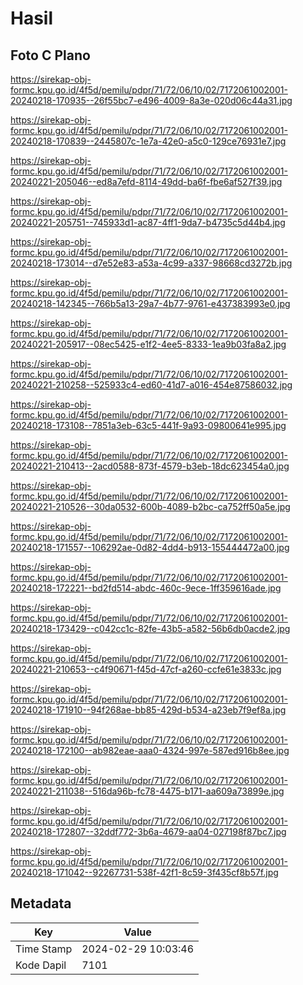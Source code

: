# Hasil

## Foto C Plano

https://sirekap-obj-formc.kpu.go.id/4f5d/pemilu/pdpr/71/72/06/10/02/7172061002001-20240218-170935--26f55bc7-e496-4009-8a3e-020d06c44a31.jpg

https://sirekap-obj-formc.kpu.go.id/4f5d/pemilu/pdpr/71/72/06/10/02/7172061002001-20240218-170839--2445807c-1e7a-42e0-a5c0-129ce76931e7.jpg

https://sirekap-obj-formc.kpu.go.id/4f5d/pemilu/pdpr/71/72/06/10/02/7172061002001-20240221-205046--ed8a7efd-8114-49dd-ba6f-fbe6af527f39.jpg

https://sirekap-obj-formc.kpu.go.id/4f5d/pemilu/pdpr/71/72/06/10/02/7172061002001-20240221-205751--745933d1-ac87-4ff1-9da7-b4735c5d44b4.jpg

https://sirekap-obj-formc.kpu.go.id/4f5d/pemilu/pdpr/71/72/06/10/02/7172061002001-20240218-173014--d7e52e83-a53a-4c99-a337-98668cd3272b.jpg

https://sirekap-obj-formc.kpu.go.id/4f5d/pemilu/pdpr/71/72/06/10/02/7172061002001-20240218-142345--766b5a13-29a7-4b77-9761-e437383993e0.jpg

https://sirekap-obj-formc.kpu.go.id/4f5d/pemilu/pdpr/71/72/06/10/02/7172061002001-20240221-205917--08ec5425-e1f2-4ee5-8333-1ea9b03fa8a2.jpg

https://sirekap-obj-formc.kpu.go.id/4f5d/pemilu/pdpr/71/72/06/10/02/7172061002001-20240221-210258--525933c4-ed60-41d7-a016-454e87586032.jpg

https://sirekap-obj-formc.kpu.go.id/4f5d/pemilu/pdpr/71/72/06/10/02/7172061002001-20240218-173108--7851a3eb-63c5-441f-9a93-09800641e995.jpg

https://sirekap-obj-formc.kpu.go.id/4f5d/pemilu/pdpr/71/72/06/10/02/7172061002001-20240221-210413--2acd0588-873f-4579-b3eb-18dc623454a0.jpg

https://sirekap-obj-formc.kpu.go.id/4f5d/pemilu/pdpr/71/72/06/10/02/7172061002001-20240221-210526--30da0532-600b-4089-b2bc-ca752ff50a5e.jpg

https://sirekap-obj-formc.kpu.go.id/4f5d/pemilu/pdpr/71/72/06/10/02/7172061002001-20240218-171557--106292ae-0d82-4dd4-b913-155444472a00.jpg

https://sirekap-obj-formc.kpu.go.id/4f5d/pemilu/pdpr/71/72/06/10/02/7172061002001-20240218-172221--bd2fd514-abdc-460c-9ece-1ff359616ade.jpg

https://sirekap-obj-formc.kpu.go.id/4f5d/pemilu/pdpr/71/72/06/10/02/7172061002001-20240218-173429--c042cc1c-82fe-43b5-a582-56b6db0acde2.jpg

https://sirekap-obj-formc.kpu.go.id/4f5d/pemilu/pdpr/71/72/06/10/02/7172061002001-20240221-210653--c4f90671-f45d-47cf-a260-ccfe61e3833c.jpg

https://sirekap-obj-formc.kpu.go.id/4f5d/pemilu/pdpr/71/72/06/10/02/7172061002001-20240218-171910--94f268ae-bb85-429d-b534-a23eb7f9ef8a.jpg

https://sirekap-obj-formc.kpu.go.id/4f5d/pemilu/pdpr/71/72/06/10/02/7172061002001-20240218-172100--ab982eae-aaa0-4324-997e-587ed916b8ee.jpg

https://sirekap-obj-formc.kpu.go.id/4f5d/pemilu/pdpr/71/72/06/10/02/7172061002001-20240221-211038--516da96b-fc78-4475-b171-aa609a73899e.jpg

https://sirekap-obj-formc.kpu.go.id/4f5d/pemilu/pdpr/71/72/06/10/02/7172061002001-20240218-172807--32ddf772-3b6a-4679-aa04-027198f87bc7.jpg

https://sirekap-obj-formc.kpu.go.id/4f5d/pemilu/pdpr/71/72/06/10/02/7172061002001-20240218-171042--92267731-538f-42f1-8c59-3f435cf8b57f.jpg


## Metadata

| Key        | Value               |
| ---------- | ------------------- |
| Time Stamp | 2024-02-29 10:03:46 |
| Kode Dapil | 7101                |



